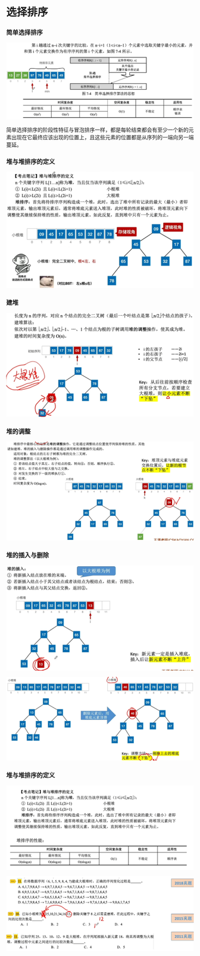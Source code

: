 # 选择排序

### 简单选择排序

![](1.png)

简单选择排序的阶段性特征与冒泡排序一样，都是每轮结束都会有至少一个新的元素出现在它最终应该出现的位置上，且这些元素的位置都是从序列的一端向另一端蔓延。

### 堆与堆排序的定义

![](2.png)

### 建堆

![](3.png)

### 堆的调整

![](4.png)

### 堆的插入与删除

![](5.png)

![](6.png)

### 堆与堆排序的定义

![](7.png)

![](8.png)